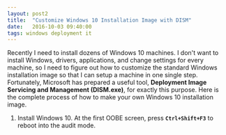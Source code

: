 ```yaml
---
layout: post2
title:  "Customize Windows 10 Installation Image with DISM"
date:   2016-10-03 09:40:00
tags: windows deployment it
---
```


Recently I need to install dozens of Windows 10 machines. I don't want to install Windows, drivers, applications, and change settings for every machine, so I need to figure out how to customize the standard Windows installation image so that I can setup a machine in one single step. Fortunately, Microsoft has prepared a useful tool, **Deployment Image Servicing and Management (DISM.exe)**, for exactly this purpose. Here is the complete process of how to make your own Windows 10 installation image.

1. Install Windows 10. At the first OOBE screen, press **`Ctrl+Shift+F3`** to reboot into the audit mode.
